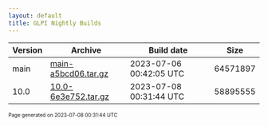 ```yaml
---
layout: default
title: GLPI Nightly Builds
---
```


Version|Archive|Build date|Size
---|---|---|---
main|[main-a5bcd06.tar.gz](main-a5bcd06.tar.gz)|2023-07-06 00:42:05 UTC|64571897
10.0|[10.0-6e3e752.tar.gz](10.0-6e3e752.tar.gz)|2023-07-08 00:31:44 UTC|58895555

<font size="1">Page generated on 2023-07-08 00:31:44 UTC</font>

